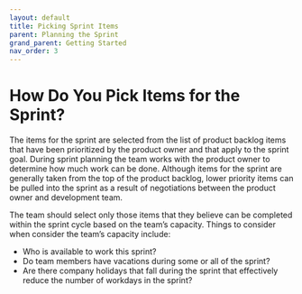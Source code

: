 ```yaml
---
layout: default
title: Picking Sprint Items
parent: Planning the Sprint
grand_parent: Getting Started
nav_order: 3
---
```


# How Do You Pick Items for the Sprint?

The items for the sprint are selected from the list of product backlog items that have been prioritized by the product owner and that apply to the 
sprint goal. During sprint planning the team works with the product owner to determine how much work can be done. Although items for the sprint are 
generally taken from the top of the product backlog, lower priority items can be pulled into the sprint as a result of negotiations between the product 
owner and development team.

The team should select only those items that they believe can be completed within the sprint cycle based on the team’s capacity. Things to consider 
when consider the team’s capacity include:

*	Who is available to work this sprint? 
*	Do team members have vacations during some or all of the sprint? 
*	Are there company holidays that fall during the sprint that effectively reduce the number of workdays in the sprint?
